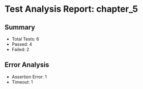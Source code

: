 # Test Analysis Report: chapter_5

## Summary
- Total Tests: 6
- Passed: 4
- Failed: 2

## Error Analysis
- Assertion Error: 1
- Timeout: 1
